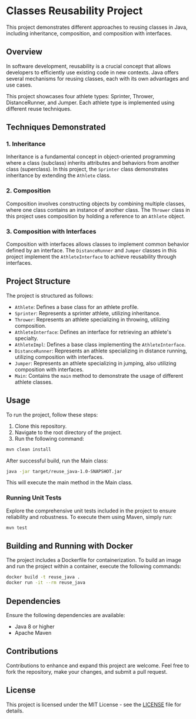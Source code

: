 # Classes Reusability Project

This project demonstrates different approaches to reusing classes in Java, including inheritance, composition, and composition with interfaces.

## Overview

In software development, reusability is a crucial concept that allows developers to efficiently use existing code in new contexts. Java offers several mechanisms for reusing classes, each with its own advantages and use cases.

This project showcases four athlete types: Sprinter, Thrower, DistanceRunner, and Jumper. Each athlete type is implemented using different reuse techniques.

## Techniques Demonstrated

### 1. Inheritance

Inheritance is a fundamental concept in object-oriented programming where a class (subclass) inherits attributes and behaviors from another class (superclass). In this project, the `Sprinter` class demonstrates inheritance by extending the `Athlete` class.

### 2. Composition

Composition involves constructing objects by combining multiple classes, where one class contains an instance of another class. The `Thrower` class in this project uses composition by holding a reference to an `Athlete` object.

### 3. Composition with Interfaces

Composition with interfaces allows classes to implement common behavior defined by an interface. The `DistanceRunner` and `Jumper` classes in this project implement the `AthleteInterface` to achieve reusability through interfaces.

## Project Structure

The project is structured as follows:

- `Athlete`: Defines a base class for an athlete profile.
- `Sprinter`: Represents a sprinter athlete, utilizing inheritance.
- `Thrower`: Represents an athlete specializing in throwing, utilizing composition.
- `AthleteInterface`: Defines an interface for retrieving an athlete's specialty.
- `AthleteImpl`: Defines a base class implementing the `AthleteInterface`.
- `DistanceRunner`: Represents an athlete specializing in distance running, utilizing composition with interfaces.
- `Jumper`: Represents an athlete specializing in jumping, also utilizing composition with interfaces.
- `Main`: Contains the `main` method to demonstrate the usage of different athlete classes.

## Usage

To run the project, follow these steps:

1. Clone this repository.
2. Navigate to the root directory of the project.
3. Run the following command:

```bash
mvn clean install
```

After successful build, run the Main class:

```bash
java -jar target/reuse_java-1.0-SNAPSHOT.jar
```

This will execute the main method in the Main class.

### Running Unit Tests

Explore the comprehensive unit tests included in the project to ensure reliability and robustness. To execute them using Maven, simply run:

```bash
mvn test
```

## Building and Running with Docker

The project includes a Dockerfile for containerization. To build an image and run the project within a container, execute the following commands:

```bash
docker build -t reuse_java .
docker run -it --rm reuse_java
```

## Dependencies

Ensure the following dependencies are available:

- Java 8 or higher
- Apache Maven

## Contributions

Contributions to enhance and expand this project are welcome. Feel free to fork the repository, make your changes, and submit a pull request.

## License

This project is licensed under the MIT License - see the [LICENSE](LICENSE) file for details.

